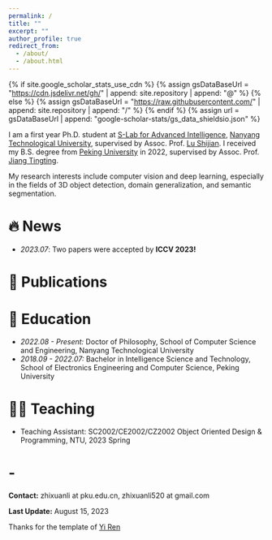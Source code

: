 ```yaml
---
permalink: /
title: ""
excerpt: ""
author_profile: true
redirect_from: 
  - /about/
  - /about.html
---
```


{% if site.google_scholar_stats_use_cdn %}
{% assign gsDataBaseUrl = "https://cdn.jsdelivr.net/gh/" | append: site.repository | append: "@" %}
{% else %}
{% assign gsDataBaseUrl = "https://raw.githubusercontent.com/" | append: site.repository | append: "/" %}
{% endif %}
{% assign url = gsDataBaseUrl | append: "google-scholar-stats/gs_data_shieldsio.json" %}

<span class='anchor' id='about-me'></span>

I am a first year Ph.D. student at <a href="https://www.ntu.edu.sg/s-lab">S-Lab for Advanced Intelligence</a>, <a href="https://www.ntu.edu.sg/">Nanyang Technological University</a>, supervised by Assoc. Prof. <a href="https://personal.ntu.edu.sg/shijian.lu/index.htm">Lu Shijian</a>. I received my B.S. degree from <a href="https://www.pku.edu.cn/">Peking University</a> in 2022, supervised by Assoc. Prof. <a href="http://www.vie.group/ttj">Jiang Tingting</a>.

My research interests include computer vision and deep learning, especially in the fields of 3D object detection, domain generalization, and semantic segmentation.

<span class='anchor' id='news'></span>

# 🔥 News
- *2023.07*: Two papers were accepted by <b>ICCV 2023!</b>

<span class='anchor' id='publications'></span>

# 📝 Publications 

[//]: # (----------- ICCV 2023 -------------------------)

[//]: # (<div class='paper-box'><div class='paper-box-image'><div><div class="badge">ICCV 2023</div><img src='images/2023_ICCV_MUVA.jpg' alt="sym" width="100%"></div></div>)

[//]: # ()
[//]: # (<div class='paper-box-text' markdown="1">)

[//]: # ()
[//]: # ()
[//]: # ([MUVA: A New Large-Scale Benchmark for Multi-view Amodal Instance Segmentation in the Shopping Scenario]&#40;&#41; )

[//]: # ()
[//]: # ()
[//]: # ([//]: # &#40;<strong><span class='show_paper_citations' data='ElujT6oAAAAJ:hqOjcs7Dif8C'></span></strong>&#41;)
[//]: # ()
[//]: # (<u><b>Zhixuan Li</b></u>, Weining Ye, Juan Terven, Zachary Bennett, Ying Zheng, Tingting Jiang, Tiejun Huang)

[//]: # ()
[//]: # ()
[//]: # (<i>ICCV, 2023 &#40;EI, CCF A&#41;</i>)

[//]: # ()
[//]: # ()
[//]: # (<a href="">paper</a> /)

[//]: # ()
[//]: # (<a href="https://zhixuanli.github.io/project_2023_ICCV_MUVA/">project</a> /)

[//]: # ()
[//]: # (<a href="">bibtex</a>)

[//]: # ()
[//]: # ()
[//]: # (</div>)

[//]: # ()
[//]: # (</div>)

[//]: # (-----------------------------------------------)


<span class='anchor' id='education'></span>

# 📖 Education
- *2022.08 - Present:* Doctor of Philosophy, School of Computer Science and Engineering, Nanyang Technological University
- *2018.09 - 2022.07:* Bachelor in Intelligence Science and Technology, School of Electronics Engineering and Computer Science, Peking University

# 👩‍🏫 Teaching

- Teaching Assistant: SC2002/CE2002/CZ2002 Object Oriented Design & Programming, NTU, 2023 Spring

# -

**Contact:** zhixuanli at pku.edu.cn, zhixuanli520 at gmail.com

**Last Update:** August 15, 2023

Thanks for the template of <a href="https://github.com/RayeRen/acad-homepage.github.io">Yi Ren</a>


[//]: # (<script type="text/javascript" id="clustrmaps" src="//clustrmaps.com/map_v2.js?d=UA1prgTfM8f4KdsTtZDKPAqAagf4Sr6L0d9xRVyOdrE&cl=ffffff&w=300"></script>)

<script type='text/javascript' id='clustrmaps' src='//cdn.clustrmaps.com/map_v2.js?cl=ffffff&w=300&t=tt&d=0BIYeBsibdR2LYwdkZWai6r2NccfTZ96HDqvr9WYt9s&co=9fc7e3&cmo=3acc3a&cmn=ff5353&ct=ffffff'></script>


[//]: # (<script type="text/javascript" id="clustrmaps" src="//clustrmaps.com/map_v2.js?d=0BIYeBsibdR2LYwdkZWai6r2NccfTZ96HDqvr9WYt9s&cl=ffffff&w=a"></script>)